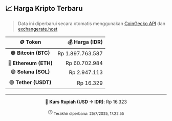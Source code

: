 

<!-- HARGA_KRIPTO -->
## 📈 Harga Kripto Terbaru

> Data ini diperbarui secara otomatis menggunakan [CoinGecko API](https://www.coingecko.com/) dan [exchangerate.host](https://exchangerate.host/)

<div align="center">

| 🪙 Token | 💰 Harga (IDR) |
|:------:|---------------:|
| 🟠 **Bitcoin (BTC)**   | Rp 1.897.763.587 |
| 🔵 **Ethereum (ETH)**  | Rp 60.702.984 |
| 🟣 **Solana (SOL)**    | Rp 2.947.113 |
| 🟢 **Tether (USDT)**   | Rp 16.329 |

---

💱 **Kurs Rupiah (USD → IDR)**: Rp 16.323

🕒 <sub>Terakhir diperbarui: 25/7/2025, 17.22.55</sub>

</div>
<!-- /HARGA_KRIPTO -->